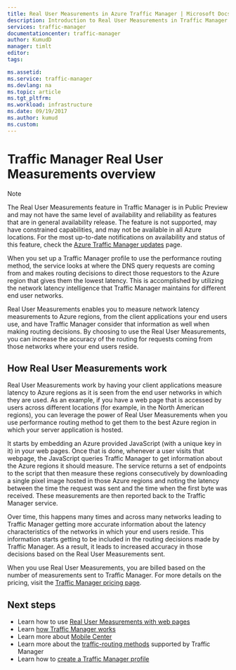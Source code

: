 ```yaml
---
title: Real User Measurements in Azure Traffic Manager | Microsoft Docs
description: Introduction to Real User Measurements in Traffic Manager
services: traffic-manager
documentationcenter: traffic-manager
author: KumudD
manager: timlt
editor: 
tags: 

ms.assetid: 
ms.service: traffic-manager
ms.devlang: na
ms.topic: article 
ms.tgt_pltfrm: 
ms.workload: infrastructure
ms.date: 09/19/2017
ms.author: kumud
ms.custom: 
---
```


# Traffic Manager Real User Measurements overview

>[!NOTE]
>The Real User Measurements feature in Traffic Manager is in Public Preview and may not have the same level of availability and reliability as features that are in general availability release. The feature is not supported, may have constrained capabilities, and may not be available in all Azure locations. For the most up-to-date notifications on availability and status of this feature, check the [Azure Traffic Manager updates](https://azure.microsoft.com/updates/?product=traffic-manager) page.

When you set up a Traffic Manager profile to use the performance routing method, the service looks at where the DNS query requests are coming from and makes routing decisions to direct those requestors to the Azure region that gives them the lowest latency. This is accomplished by utilizing the network latency intelligence that Traffic Manager maintains for different end user networks.

Real User Measurements enables you to measure network latency measurements to Azure regions, from the client applications your end users use, and have Traffic Manager consider that information as well when making routing decisions. By choosing to use the Real User Measurements, you can increase the accuracy of the routing for requests coming from those networks where your end users reside. 

## How Real User Measurements work

Real User Measurements work by having your client applications measure latency to Azure regions as it is seen from the end user networks in which they are used. As an example, if you have a web page that is accessed by users across different locations (for example, in the North American regions), you can leverage the power of Real User Measurements when you use performance routing method to get them to the best Azure region in which your server application is hosted.

It starts by embedding an Azure provided JavaScript (with a unique key in it) in your web pages. Once that is done, whenever a user visits that webpage, the JavaScript queries Traffic Manager to get information about the Azure regions it should measure. The service returns a set of endpoints to the script that then measure these regions consecutively by downloading a single pixel image hosted in those Azure regions and noting the latency between the time the request was sent and the time when the first byte was received. These measurements are then reported back to the Traffic Manager service.

Over time, this happens many times and across many networks leading to Traffic Manager getting more accurate information about the latency characteristics of the networks in which your end users reside. This information starts getting to be included in the routing decisions made by Traffic Manager. As a result, it leads to increased accuracy in those decisions based on the Real User Measurements sent.

When you use Real User Measurements, you are billed based on the number of measurements sent to Traffic Manager. For more details on the pricing, visit the [Traffic Manager pricing page](https://azure.microsoft.com/pricing/details/traffic-manager/).

## Next steps
- Learn how to use [Real User Measurements with web pages](traffic-manager-create-rum-web-pages.md)
- Learn [how Traffic Manager works](traffic-manager-overview.md)
- Learn more about [Mobile Center](https://docs.microsoft.com/mobile-center/)
- Learn more about the [traffic-routing methods](traffic-manager-routing-methods.md) supported by Traffic Manager
- Learn how to [create a Traffic Manager profile](traffic-manager-create-profile.md)

